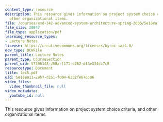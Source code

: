```yaml
---
content_type: resource
description: This resource gives information on project system choice criteria, and
  other organizational items.
file: /courses/esd-342-advanced-system-architecture-spring-2006/5e18ea1129b7d261f0046332fe676306_lec5.pdf
file_size: 20847
file_type: application/pdf
learning_resource_types:
- Lecture Notes
license: https://creativecommons.org/licenses/by-nc-sa/4.0/
ocw_type: OCWFile
parent_title: Lecture Notes
parent_type: CourseSection
parent_uid: 57306148-d68a-f171-c262-d16e334dc7c8
resourcetype: Document
title: lec5.pdf
uid: 5e18ea11-29b7-d261-f004-6332fe676306
video_files:
  video_thumbnail_file: null
video_metadata:
  youtube_id: null
---
```

This resource gives information on project system choice criteria, and other organizational items.